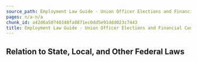 ```yaml
---
source_path: Employment Law Guide - Union Officer Elections and Financial Controls.md
pages: n/a-n/a
chunk_id: a42d6a50740348fa8871ec0dd5e91ddd023c7443
title: Employment Law Guide - Union Officer Elections and Financial Controls
---
```

## Relation to State, Local, and Other Federal Laws
